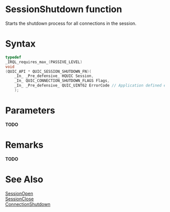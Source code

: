 SessionShutdown function
======

Starts the shutdown process for all connections in the session.

# Syntax

```C
typedef
_IRQL_requires_max_(PASSIVE_LEVEL)
void
(QUIC_API * QUIC_SESSION_SHUTDOWN_FN)(
    _In_ _Pre_defensive_ HQUIC Session,
    _In_ QUIC_CONNECTION_SHUTDOWN_FLAGS Flags,
    _In_ _Pre_defensive_ QUIC_UINT62 ErrorCode // Application defined error code
    );
```

# Parameters

**TODO**

# Remarks

**TODO**

# See Also

[SessionOpen](SessionOpen.md)<br>
[SessionClose](SessionClose.md)<br>
[ConnectionShutdown](ConnectionShutdown.md)<br>
